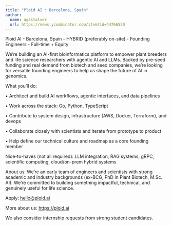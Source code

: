 ```yaml
---
title: "Ploid AI : Barcelona, Spain"
author:
  name: agastalver
  url: https://news.ycombinator.com/item?id=44766520
---
```


<JobNavigation />

Ploid AI - Barcelona, Spain - HYBRID (preferably on-site) - Founding Engineers - Full-time + Equity

We’re building an AI-first bioinformatics platform to empower plant breeders and life science researchers with agentic AI and LLMs. Backed by pre-seed funding and real demand from biotech and seed companies, we’re looking for versatile founding engineers to help us shape the future of AI in genomics.

What you’ll do:

• Architect and build AI workflows, agentic interfaces, and data pipelines

• Work across the stack: Go, Python, TypeScript

• Contribute to system design, infrastructure (AWS, Docker, Terraform), and devops

• Collaborate closely with scientists and iterate from prototype to product

• Help define our technical culture and roadmap as a core founding member

Nice-to-haves (not all required):
LLM integration, RAG systems, gRPC, scientific computing, cloud&#x2F;on-prem hybrid systems

About us:
We’re an early team of engineers and scientists with strong academic and industry backgrounds (ex-BCG, PhD in Plant Biotech, M.Sc. AI). We’re committed to building something impactful, technical, and genuinely useful for life science.

Apply: hello@ploid.ai

More about us: <a href="https:&#x2F;&#x2F;ploid.ai" rel="nofollow">https:&#x2F;&#x2F;ploid.ai</a>

We also consider internship requests from strong student candidates.
<JobApplication />

